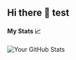 ## Hi there 👋 test

#### My Stats 📈
![Your GitHub Stats](https://github-readme-stats.vercel.app/api?username=wck453&show_icons=true&theme=tokyonight)


<!--
**WCK453/WCK453** is a ✨ _special_ ✨ repository because its `README.md` (this file) appears on your GitHub profile.

Here are some ideas to get you started:

- 🔭 I’m currently working on ...
- 🌱 I’m currently learning ...
- 👯 I’m looking to collaborate on ...
- 🤔 I’m looking for help with ...
- 💬 Ask me about ...
- 📫 How to reach me: ...
- 😄 Pronouns: ...
- ⚡ Fun fact: ...
-->
